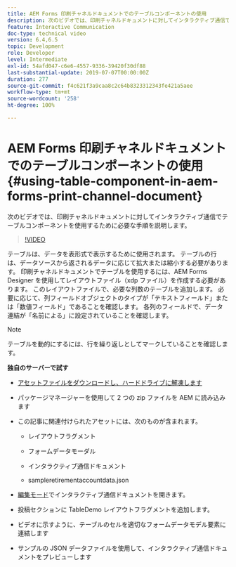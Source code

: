 ```yaml
---
title: AEM Forms 印刷チャネルドキュメントでのテーブルコンポーネントの使用
description: 次のビデオでは、印刷チャネルドキュメントに対してインタラクティブ通信でテーブルコンポーネントを使用するために必要な手順を説明します。
feature: Interactive Communication
doc-type: technical video
version: 6.4,6.5
topic: Development
role: Developer
level: Intermediate
exl-id: 54afd047-c6e6-4557-9336-39420f30df88
last-substantial-update: 2019-07-07T00:00:00Z
duration: 277
source-git-commit: f4c621f3a9caa8c2c64b8323312343fe421a5aee
workflow-type: tm+mt
source-wordcount: '258'
ht-degree: 100%

---
```


# AEM Forms 印刷チャネルドキュメントでのテーブルコンポーネントの使用 {#using-table-component-in-aem-forms-print-channel-document}

次のビデオでは、印刷チャネルドキュメントに対してインタラクティブ通信でテーブルコンポーネントを使用するために必要な手順を説明します。

>[!VIDEO](https://video.tv.adobe.com/v/27769?quality=12&learn=on)

テーブルは、データを表形式で表示するために使用されます。 テーブルの行は、データソースから返されるデータに応じて拡大または縮小する必要があります。 印刷チャネルドキュメントでテーブルを使用するには、AEM Forms Designer を使用してレイアウトファイル（xdp ファイル）を作成する必要があります。 このレイアウトファイルで、必要な列数のテーブルを追加します。 必要に応じて、列フィールドオブジェクトのタイプが「テキストフィールド」または「数値フィールド」であることを確認します。 各列のフィールドで、データ連結が「名前による」に設定されていることを確認します。

>[!NOTE]
>
>テーブルを動的にするには、行を繰り返しとしてマークしていることを確認します。

**独自のサーバーで試す**

* [アセットファイルをダウンロードし、ハードドライブに解凍します](assets/usingtablesinprintchannel.zip)

* パッケージマネージャーを使用して 2 つの zip ファイルを AEM に読み込みます

* この記事に関連付けられたアセットには、次のものが含まれます。

   * レイアウトフラグメント

   * フォームデータモーダル

   * インタラクティブ通信ドキュメント
   * sampleretirementaccountdata.json

* [編集モード](http://localhost:4502/editor.html/content/forms/af/401kstatement/tablesinprintdocument/channels/print.html)でインタラクティブ通信ドキュメントを開きます。

* 投稿セクションに TableDemo レイアウトフラグメントを追加します。
* ビデオに示すように、テーブルのセルを適切なフォームデータモデル要素に連結します

* サンプルの JSON データファイルを使用して、インタラクティブ通信ドキュメントをプレビューします
